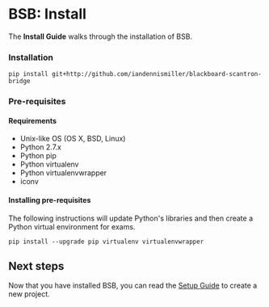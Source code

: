 # BSB: Install

The **Install Guide** walks through the installation of BSB.

### Installation

    pip install git+http://github.com/iandennismiller/blackboard-scantron-bridge

### Pre-requisites

#### Requirements

- Unix-like OS (OS X, BSD, Linux)
- Python 2.7.x
- Python pip
- Python virtualenv
- Python virtualenvwrapper
- iconv

#### Installing pre-requisites

The following instructions will update Python's libraries and then create a Python virtual environment for exams.

    pip install --upgrade pip virtualenv virtualenvwrapper

## Next steps

Now that you have installed BSB, you can read the [Setup Guide](Setup.md) to create a new project.
